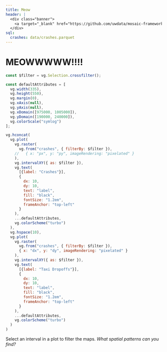 ```yaml
---
title: Meow
header: |
  <div class="banner">
    <a target="_blank" href="https://github.com/uwdata/mosaic-framework-example/blob/main/docs/nyc-taxi-rides.md?plain=1"><span>View source ↗</span></a>
  </div>
sql:
  crashes: data/crashes.parquet
---
```


# MEOWWWWW!!!!


```js
const $filter = vg.Selection.crossfilter();

const defaultAttributes = [
  vg.width(335),
  vg.height(550),
  vg.margin(0),
  vg.xAxis(null),
  vg.yAxis(null),
  vg.xDomain([975000, 1005000]),
  vg.yDomain([190000, 240000]),
  vg.colorScale("symlog")
];
```

```js
vg.hconcat(
  vg.plot(
    vg.raster(
      vg.from("crashes", { filterBy: $filter }),
    //   { x: "px", y: "py", imageRendering: "pixelated" }
    ),
    vg.intervalXY({ as: $filter }),
    vg.text(
      [{label: "Crashes"}],
      {
        dx: 10,
        dy: 10,
        text: "label",
        fill: "black",
        fontSize: "1.2em",
        frameAnchor: "top-left"
      }
    ),
    ...defaultAttributes,
    vg.colorScheme("turbo")
  ),
  vg.hspace(10),
  vg.plot(
    vg.raster(
      vg.from("crashes", { filterBy: $filter }),
      { x: "dx", y: "dy", imageRendering: "pixelated" }
    ),
    vg.intervalXY({ as: $filter }),
    vg.text(
      [{label: "Taxi Dropoffs"}],
      {
        dx: 10,
        dy: 10,
        text: "label",
        fill: "black",
        fontSize: "1.2em",
        frameAnchor: "top-left"
      }
    ),
    ...defaultAttributes,
    vg.colorScheme("turbo")
  )
)
```

<!-- ```js
vg.plot(
  vg.rectY(
    vg.from("crashes"),
    { x: vg.bin("time"), y: vg.count(), inset: 0.5 }
  ),
  vg.intervalX({ as: $filter }),
  vg.yTickFormat("s"),
  vg.xLabel("Pickup Hour"),
  vg.yLabel("Number of Rides"),
  vg.width(680),
  vg.height(100)
)
``` -->

Select an interval in a plot to filter the maps.
_What spatial patterns can you find?_